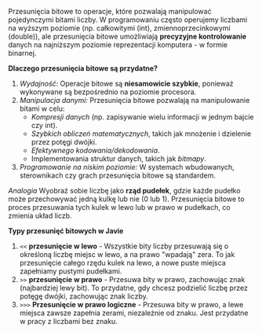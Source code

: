 Przesunięcia bitowe to operacje, które pozwalają manipulować pojedynczymi bitami liczby. W programowaniu często operujemy liczbami na wyższym poziomie (np. całkowitymi (int), zmiennoprzecinkowymi (double)), ale przesunięcia bitowe umożliwiają **precyzyjne kontrolowanie** danych na najniższym poziomie reprezentacji komputera - w formie binarnej.

**Dlaczego przesunięcia bitowe są przydatne?**
1. *Wydajność:* Operacje bitowe są **niesamowicie szybkie**, ponieważ wykonywane są bezpośrednio na poziomie procesora.
2. *Manipulacja danymi:* Przesunięcia bitowe pozwalają na manipulowanie bitami w celu:
	 - *Kompresji danych* (np. zapisywanie wielu informacji w jednym bajcie czy int).
	 - *Szybkich obliczeń matematycznych*, takich jak mnożenie i dzielenie przez potęgi dwójki.
	 - *Efektywnego kodowania/dekodowania*.
	 - Implementowania struktur danych, takich jak *bitmapy*.
3. *Programowanie na niskim poziomie:* W systemach wbudowanych, sterownikach czy grach przesunięcia bitowe są standardem.

*Analogia*
Wyobraź sobie liczbę jako **rząd pudełek**, gdzie każde pudełko może przechowywać jedną kulkę lub nie (0 lub 1). Przesunięcia bitowe to proces przesuwania tych kulek w lewo lub w prawo w pudełkach, co zmienia układ liczb.

**Typy przesunięć bitowych w Javie**
1. `<<` **przesunięcie w lewo** - Wszystkie bity liczby przesuwają się o określoną liczbę miejsc w lewo, a na prawo "wpadają" zera. To jak przesunięcie całego rzędu kulek na lewo, a nowe puste miejsca zapełniamy pustymi pudełkami.
2. `>>` **przesunięcie w prawo** - Przesuwa bity w prawo, zachowując znak (najbardziej lewy bit). To przydatne, gdy chcesz podzielić liczbę przez potęgę dwójki, zachowując znak liczby.
3. `>>>` **Przesunięcie w prawo logiczne** - Przesuwa bity w prawo, a lewe miejsca zawsze zapełnia zerami, niezależnie od znaku. Jest przydatne w pracy z liczbami bez znaku.